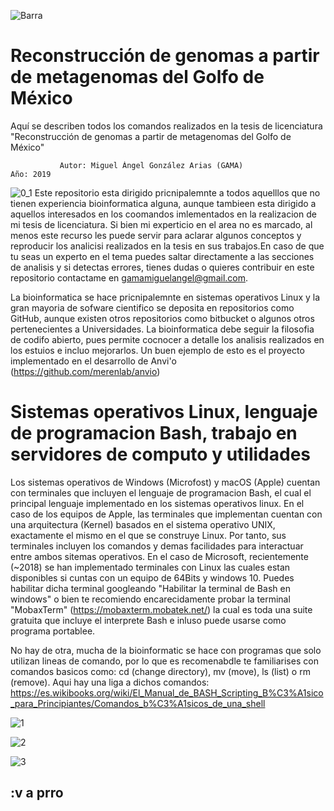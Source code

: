 ![Barra](https://user-images.githubusercontent.com/51969194/68169367-74d35c80-ff31-11e9-87e3-6dd06aa1737d.png)

# Reconstrucción de genomas a partir de metagenomas del Golfo de México
Aquí se describen todos los comandos realizados en la tesis de licenciatura "Reconstrucción de genomas a partir de metagenomas del Golfo de México"

               Autor: Miguel Ángel González Arias (GAMA)                             Año: 2019
                    
                    
![0_1](https://user-images.githubusercontent.com/51969194/68175336-7e1af400-ff46-11e9-9d40-f3f6bf402ca3.png)
Este repositorio esta dirigido pricnipalemnte a todos aquelllos que no tienen experiencia bioinformatica alguna, aunque tambieen esta dirigido a aquellos interesados en los coomandos imlementados en la realizacion de mi tesis de licenciatura. Si bien mi experticio en el area no es marcado, al menos este recurso les puede servir para aclarar algunos conceptos y reproducir los analicisi realizados en la tesis en sus trabajos.En caso de que tu seas un experto en el tema puedes saltar directamente a las secciones de analisis y si detectas errores, tienes dudas o quieres contribuir en este repositorio contactame en  gamamiguelangel@gmail.com.

La bioinformatica se hace pricnipalemnte en sistemas operativos Linux y la gran mayoria de sofware cientifico se deposita en repositorios como GitHub, aunque existen otros repositorios como bitbucket o algunos otros pertenecientes a Universidades. La bioinformatica debe seguir la filosofia de codifo abierto, pues permite cocnocer a detalle los analisis realizados en los estuios e incluo mejorarlos. Un buen ejemplo de esto es el proyecto implementado en el desarrollo de Anvi'o (https://github.com/merenlab/anvio)

# Sistemas operativos Linux, lenguaje de programacion Bash, trabajo en servidores de computo y utilidades 

Los sistemas operativos de Windows (Microfost) y macOS (Apple) cuentan con terminales que incluyen el lenguaje de programacion Bash, el cual el principal lenguaje implementado en los sistemas operativos linux. En el caso de los equipos de Apple, las terminales que implementan cuentan con una arquitectura (Kernel) basados en el sistema operativo UNIX, exactamente el mismo en el que se construye Linux. Por tanto, sus terminales incluyen los comandos y demas facilidades para interactuar entre ambos sitemas operativos. En el caso de Microsoft, recientemente (~2018) se han implementado terminales con Linux las cuales estan disponibles si cuntas con un equipo de 64Bits y windows 10. Puedes habilitar dicha terminal googleando "Habilitar la terminal de Bash en windows" o bien te recomiendo encarecidamente probar la terminal "MobaxTerm" (https://mobaxterm.mobatek.net/) la cual es toda una suite gratuita que incluye el interprete Bash e inluso puede usarse como programa portablee. 

No hay de otra,  mucha de la bioinformatic se hace con programas que solo utilizan lineas de comando, por lo que es recomenabdle te familiarises con comandos basicos como: cd (change directory), mv (move), ls (list) o rm (remove). Aqui hay una liga a dichos comandos:
https://es.wikibooks.org/wiki/El_Manual_de_BASH_Scripting_B%C3%A1sico_para_Principiantes/Comandos_b%C3%A1sicos_de_una_shell





![1](https://user-images.githubusercontent.com/51969194/68170108-1b206180-ff34-11e9-8f7d-0fe1dc27301f.png)

![2](https://user-images.githubusercontent.com/51969194/68170109-1b206180-ff34-11e9-8b28-9d6ae64a2951.png)

![3](https://user-images.githubusercontent.com/51969194/68170106-1a87cb00-ff34-11e9-8cc8-003459b94f6f.png)

## :v a prro 

